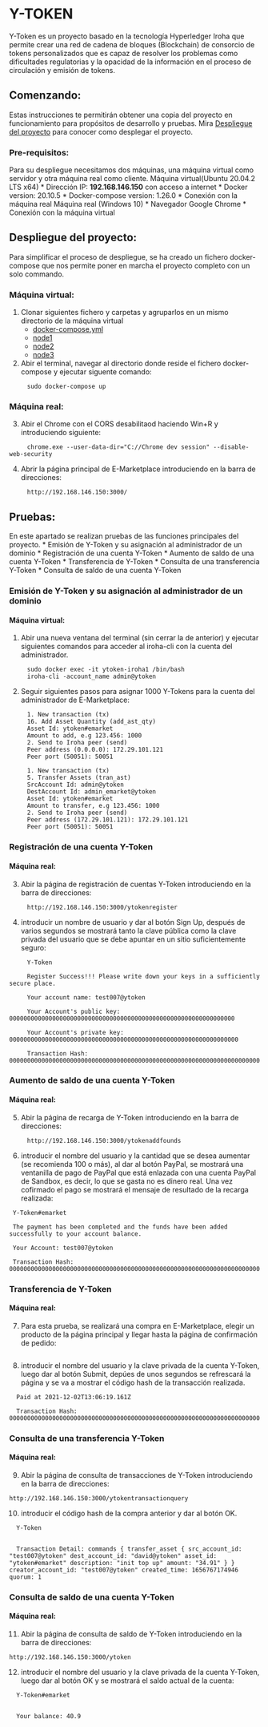 # Y-TOKEN
Y-Token es un proyecto basado en la tecnología Hyperledger Iroha que permite crear una red de cadena de bloques (Blockchain) de consorcio de tokens personalizados que es capaz de resolver los problemas como dificultades regulatorias y la opacidad de la información en el proceso de circulación y emisión de tokens.

## Comenzando:
Estas instrucciones te permitirán obtener una copia del proyecto en funcionamiento para propósitos de desarrollo y pruebas.
Mira [Despliegue del proyecto](#despliegue-del-proyecto) para conocer como desplegar el proyecto.

### Pre-requisitos:
Para su despliegue necesitamos dos máquinas, una máquina virtual como servidor y otra máquina real como cliente.
Máquina virtual(Ubuntu 20.04.2 LTS x64)
     * Dirección IP: **192.168.146.150** con acceso a internet
     * Docker version: 20.10.5
     * Docker-compose version: 1.26.0
     * Conexión con la máquina real
Máquina real (Windows 10)
     * Navegador Google Chrome
     * Conexión con la máquina virtual

## Despliegue del proyecto:
Para simplificar el proceso de despliegue, se ha creado un fichero docker-compose que nos permite poner en marcha el proyecto completo con un solo commando.

### Máquina virtual:
  1. Clonar siguientes fichero y carpetas y agruparlos en un mismo directorio de la máquina virtual 
       * [docker-compose.yml](path%20with%20spaces/other_file.md)
       * [node1](path%20with%20spaces/other_file.md)
       * [node2](path%20with%20spaces/other_file.md)
       * [node3](path%20with%20spaces/other_file.md)
  2. Abir el terminal, navegar al directorio donde reside el fichero docker-compose y ejecutar siguente comando: 
  ```
       sudo docker-compose up
  ```
### Máquina real:
  3. Abir el Chrome con el CORS desabilitaod haciendo Win+R y introduciendo siguiente:
  ```
       chrome.exe --user-data-dir="C://Chrome dev session" --disable-web-security
  ```
  4. Abrir la página principal de E-Marketplace introduciendo en la barra de direcciones:
  ```
       http://192.168.146.150:3000/
  ```
  
  
## Pruebas:
En este apartado se realizan pruebas de las funciones principales del proyecto.
     * Emisión de Y-Token y su asignación al administrador de un dominio
     * Registración de una cuenta Y-Token
     * Aumento de saldo de una cuenta Y-Token
     * Transferencia de Y-Token
     * Consulta de una transferencia Y-Token
     * Consulta de saldo de una cuenta Y-Token


### Emisión de Y-Token y su asignación al administrador de un dominio
#### Máquina virtual:
  1. Abir una nueva ventana del terminal (sin cerrar la de anterior) y ejecutar siguientes comandos para acceder al iroha-cli con la cuenta del administrador.
  ```
       sudo docker exec -it ytoken-iroha1 /bin/bash
       iroha-cli -account_name admin@ytoken
  ```
  2. Seguir siguientes pasos para asignar 1000 Y-Tokens para la cuenta del administrador de E-Marketplace: 
  ```
       1. New transaction (tx) 
       16. Add Asset Quantity (add_ast_qty) 
       Asset Id: ytoken#emarket
       Amount to add, e.g 123.456: 1000
       2. Send to Iroha peer (send)
       Peer address (0.0.0.0): 172.29.101.121
       Peer port (50051): 50051     
  ```
  ```
       1. New transaction (tx) 
       5. Transfer Assets (tran_ast) 
       SrcAccount Id: admin@ytoken 
       DestAccount Id: admin_emarket@ytoken
       Asset Id: ytoken#emarket
       Amount to transfer, e.g 123.456: 1000
       2. Send to Iroha peer (send)
       Peer address (172.29.101.121): 172.29.101.121
       Peer port (50051): 50051     
  ```
### Registración de una cuenta Y-Token
#### Máquina real:
  3. Abir la página de registración de cuentas Y-Token introduciendo en la barra de direcciones:
  ```
       http://192.168.146.150:3000/ytokenregister
  ```
  4. introducir un nombre de usuario y dar al botón Sign Up, después de varios segundos se mostrará tanto la clave pública como la clave privada del usuario que se debe apuntar en un sitio suficientemente seguro:
  ```
       Y-Token

       Register Success!!! Please write down your keys in a sufficiently secure place.

       Your account name: test007@ytoken

       Your Account's public key: 000000000000000000000000000000000000000000000000000000000000000

       Your Account's private key: 0000000000000000000000000000000000000000000000000000000000000000

       Transaction Hash: 0000000000000000000000000000000000000000000000000000000000000000000000
  ```
### Aumento de saldo de una cuenta Y-Token
#### Máquina real:
  5. Abir la página de recarga de Y-Token introduciendo en la barra de direcciones:
  ```
       http://192.168.146.150:3000/ytokenaddfounds
  ```
  6. introducir el nombre del usuario y la cantidad que se desea aumentar (se recomienda 100 o más), al dar al botón PayPal, se mostrará una ventanilla de pago de PayPal que está enlazada con una cuenta PayPal de Sandbox, es decir, lo que se gasta no es dinero real. Una vez cofirmado el pago se mostrará el mensaje de resultado de la recarga realizada:
  ```
   Y-Token#emarket

   The payment has been completed and the funds have been added successfully to your account balance.

   Your Account: test007@ytoken

   Transaction Hash: 0000000000000000000000000000000000000000000000000000000000000000000000
  ```
### Transferencia de Y-Token
#### Máquina real:
  7. Para esta prueba, se realizará una compra en E-Marketplace, elegir un producto de la página principal y llegar hasta la página de confirmación de pedido:
  ```

  ```
  8. introducir el nombre del usuario y la clave privada de la cuenta Y-Token, luego dar al botón Submit, depúes de unos segundos se refrescará la página y se va a mostrar el código hash de la transacción realizada.
  ```
    Paid at 2021-12-02T13:06:19.161Z

    Transaction Hash: 0000000000000000000000000000000000000000000000000000000000000000000000
  ```
### Consulta de una transferencia Y-Token
#### Máquina real:
  9. Abir la página de consulta de transacciones de Y-Token introduciendo en la barra de direcciones:
  ```
  http://192.168.146.150:3000/ytokentransactionquery
  ```
  10. introducir el código hash de la compra anterior y dar al botón OK.
  ```
    Y-Token


    Transaction Detail: commands { transfer_asset { src_account_id: "test007@ytoken" dest_account_id: "david@ytoken" asset_id: "ytoken#emarket" description: "init top up" amount: "34.91" } } creator_account_id: "test007@ytoken" created_time: 1656767174946 quorum: 1
  ```
### Consulta de saldo de una cuenta Y-Token
#### Máquina real:
  11. Abir la página de consulta de saldo de Y-Token introduciendo en la barra de direcciones:
  ```
  http://192.168.146.150:3000/ytoken
  ```
  12. introducir el nombre del usuario y la clave privada de la cuenta Y-Token, luego dar al botón OK y se mostrará el saldo actual de la cuenta:
  ```
    Y-Token#emarket


    Your balance: 40.9
  ```
